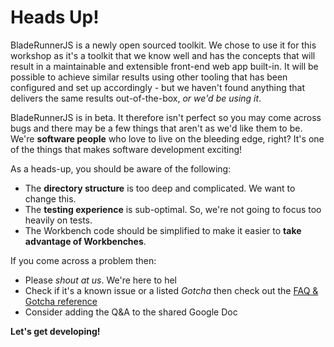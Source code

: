 # Heads Up!

BladeRunnerJS is a newly open sourced toolkit. We chose to use it for this workshop
as it's a toolkit that we know well and has the concepts that will result in a
maintainable and extensible front-end web app built-in. It will be possible to achieve
similar results using other tooling that has been configured and set up accordingly -
but we haven't found anything that delivers the same results out-of-the-box,
*or we'd be using it*.

BladeRunnerJS is in beta. It therefore isn't perfect so you may come across bugs
and there may be a few things that aren't as we'd like them to be. We're **software people**
who love to live on the bleeding edge, right? It's one of the things that makes
software development exciting!

As a heads-up, you should be aware of the following:

* The **directory structure** is too deep and complicated. We want to change this.
* The **testing experience** is sub-optimal. So, we're not going to focus too heavily on tests.
* The Workbench code should be simplified to make it easier to **take advantage of Workbenches**.

If you come across a problem then:

* Please *shout at us*. We're here to hel
* Check if it's a known issue or a listed *Gotcha* then check out the [FAQ & Gotcha reference](/reference/faq_gotchas.html)
* Consider adding the Q&A to the shared Google Doc

**Let's get developing!**

